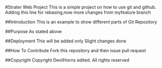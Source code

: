 #Strater Web Project
This is a simple project on how to use git and github. Adding this line for rebasing,now more changes from myfeature branch

##Introduction
This is an example to show different parts of Git Repository

##Purpose
As stated above

##Deployment
This will be added only
Slight changes done

##How To Contribute 
Fork this repository and then issue pull request

##Copyright
Copyright DevilHorns edited. All rights reserved